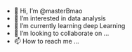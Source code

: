 - 👋 Hi, I’m @masterBmao
- 👀 I’m interested in data analysis
- 🌱 I’m currently learning deep Learning
- 💞️ I’m looking to collaborate on ...
- 📫 How to reach me ...

<!---
masterBmao/masterBmao is a ✨ special ✨ repository because its `README.md` (this file) appears on your GitHub profile.
You can click the Preview link to take a look at your changes.
--->
